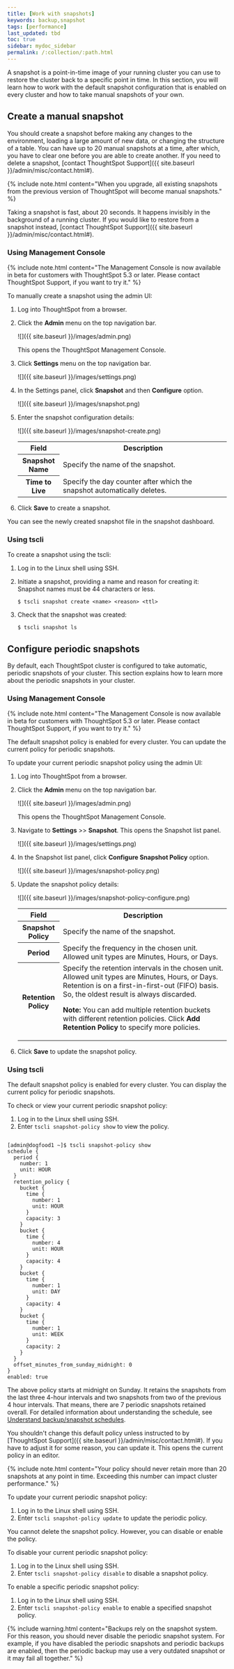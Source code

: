 ```yaml
---
title: [Work with snapshots]
keywords: backup,snapshot
tags: [performance]
last_updated: tbd
toc: true
sidebar: mydoc_sidebar
permalink: /:collection/:path.html
---
```

A snapshot is a point-in-time image of your running cluster you can use to restore the cluster back to a specific point in time. In this section, you will learn how to work with the default snapshot configuration
that is enabled on every cluster and how to take manual snapshots of your own.

## Create a manual snapshot

You should create a snapshot before making any changes to the environment,
loading a large amount of new data, or changing the structure of a table. You
can have up to 20 manual snapshots at a time, after which, you have to clear one
before you are able to create another. If you need to delete a snapshot, [contact ThoughtSpot Support]({{ site.baseurl }}/admin/misc/contact.html#).

{% include note.html content="When you upgrade, all existing snapshots from the previous version of ThoughtSpot will become manual snapshots." %}

Taking a snapshot is fast, about 20 seconds. It happens invisibly in the
background of a running cluster.  If you would like to restore from a snapshot
instead, [contact ThoughtSpot Support]({{ site.baseurl }}/admin/misc/contact.html#).

### Using Management Console

{% include note.html content="The Management Console is now available in beta for customers with ThoughtSpot 5.3 or later. Please contact ThoughtSpot Support, if you want to try it." %}

To manually create a snapshot using the admin UI:
1. Log into ThoughtSpot from a browser.
2. Click the **Admin** menu on the top navigation bar.

   ![]({{ site.baseurl }}/images/admin.png)

   This opens the ThoughtSpot Management Console.
3. Click **Settings** menu on the top navigation bar.

   ![]({{ site.baseurl }}/images/settings.png)

4. In the Settings panel, click **Snapshot** and then  **Configure** option.

   ![]({{ site.baseurl }}/images/snapshot.png)  


5. Enter the snapshot configuration details:

   ![]({{ site.baseurl }}/images/snapshot-create.png)

   <table>
   <colgroup>
   <col width="20%" />
   <col width="80%" />
   </colgroup>
   <tr>
   <th>Field</th>
   <th>Description</th>
   </tr>
   <tr>
   <th>Snapshot Name</th>
   <td>Specify the name of the snapshot.</td>
   </tr>
   <tr>
   <th>Time to Live</th>
   <td>Specify the day counter after which the snapshot automatically deletes.</td>
   </tr>
   </table>

6. Click **Save** to create a snapshot.

You can see the newly created snapshot file in the snapshot dashboard.

### Using tscli

To create a snapshot using the tscli:

1. Log in to the Linux shell using SSH.
2. Initiate a snapshot, providing a name and reason for creating it: Snapshot names must be 44 characters or less.


    ```
    $ tscli snapshot create <name> <reason> <ttl>
    ```

3. Check that the snapshot was created:

    ```
    $ tscli snapshot ls
    ```


## Configure periodic snapshots

By default, each ThoughtSpot cluster is configured to take automatic, periodic
snapshots of your cluster. This section explains how to learn more about the
periodic snapshots in your cluster.

### Using Management Console

{% include note.html content="The Management Console is now available in beta for customers with ThoughtSpot 5.3 or later. Please contact ThoughtSpot Support, if you want to try it." %}

The default snapshot policy is enabled for every cluster. You can update the current policy for periodic snapshots.

To update your current periodic snapshot policy using the admin UI:
1. Log into ThoughtSpot from a browser.
2. Click the **Admin** menu on the top navigation bar.

   ![]({{ site.baseurl }}/images/admin.png)

   This opens the ThoughtSpot Management Console.
3. Navigate to **Settings** >> **Snapshot**. This opens the Snapshot list panel.

   ![]({{ site.baseurl }}/images/settings.png)

4. In the Snapshot list panel, click **Configure Snapshot Policy** option.

   ![]({{ site.baseurl }}/images/snapshot-policy.png)  


5. Update the snapshot policy details:

   ![]({{ site.baseurl }}/images/snapshot-policy-configure.png)

   <table>
   <colgroup>
   <col width="20%" />
   <col width="80%" />
   </colgroup>
   <tr>
   <th>Field</th>
   <th>Description</th>
   </tr>
   <tr>
   <th>Snapshot Policy</th>
   <td>Specify the name of the snapshot.</td>
   </tr>
   <tr>
   <th>Period</th>
   <td>Specify the frequency in the chosen unit. Allowed unit types are Minutes, Hours, or Days.</td>
   </tr>
   <tr>
   <th>Retention Policy</th>
   <td>Specify the retention intervals in the chosen unit. Allowed unit types are Minutes, Hours, or Days. Retention is on a first-in-first-out (FIFO) basis. So, the oldest result is always discarded.

   <p><b>Note:</b> You can add multiple retention buckets with different retention policies. Click <b>Add Retention Policy</b> to specify more policies.</p></td>
   </tr>
   </table>

6. Click **Save** to update the snapshot policy.


### Using tscli

The default snapshot policy is enabled for every cluster. You can display the current policy for periodic snapshots.

To check or view your current periodic snapshot policy:

1. Log in to the Linux shell using SSH.
2. Enter `tscli snapshot-policy show` to view the policy.

```

[admin@dogfood1 ~]$ tscli snapshot-policy show
schedule {
  period {
    number: 1
    unit: HOUR
  }
  retention_policy {
    bucket {
      time {
        number: 1
        unit: HOUR
      }
      capacity: 3
    }
    bucket {
      time {
        number: 4
        unit: HOUR
      }
      capacity: 4
    }
    bucket {
      time {
        number: 1
        unit: DAY
      }
      capacity: 4
    }
    bucket {
      time {
        number: 1
        unit: WEEK
      }
      capacity: 2
    }
  }
  offset_minutes_from_sunday_midnight: 0
}
enabled: true

```

The above policy starts  at midnight on Sunday. It retains the snapshots from the
last three 4-hour intervals and two snapshots from two of the previous 4 hour
intervals. That means, there are 7 periodic snapshots retained overall. For
detailed information about understanding the schedule, see [Understand
backup/snapshot schedules](how-to-create-a-schedule.html).

You shouldn't change this default policy unless instructed to by [ThoughtSpot Support]({{ site.baseurl }}/admin/misc/contact.html#). If you
have to adjust it for some reason, you can update it. This opens the current policy in an editor.

{% include note.html content="Your policy should never retain more than 20 snapshots at any point in time. Exceeding this number can impact cluster performance." %}

To update your current periodic snapshot policy:
1. Log in to the Linux shell using SSH.
2. Enter `tscli snapshot-policy update` to update the periodic policy.

You cannot delete the snapshot policy. However, you can disable or enable the policy.

To disable your current periodic snapshot policy:

1. Log in to the Linux shell using SSH.
2. Enter `tscli snapshot-policy disable` to disable a snapshot policy.

To enable a specific periodic snapshot policy:

1. Log in to the Linux shell using SSH.
2. Enter `tscli snapshot-policy enable` to enable a specified snapshot policy.

{% include warning.html content="Backups rely on the snapshot system. For this
reason, you should never disable the periodic snapshot system. For example, if
you have disabled the periodic snapshots and periodic backups are enabled, then
the periodic backup may use a very outdated snapshot or it may fail all
together." %}
